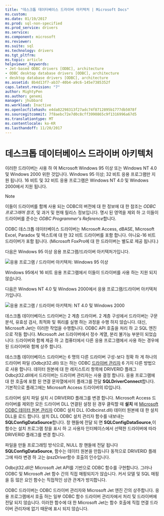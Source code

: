 ```yaml
---
title: "데스크톱 데이터베이스 드라이버 아키텍처 | Microsoft Docs"
ms.custom: 
ms.date: 01/19/2017
ms.prod: sql-non-specified
ms.prod_service: drivers
ms.service: 
ms.component: microsoft
ms.reviewer: 
ms.suite: sql
ms.technology: drivers
ms.tgt_pltfrm: 
ms.topic: article
helpviewer_keywords:
- Jet-based ODBC drivers [ODBC], architecture
- ODBC desktop database drivers [ODBC], architecture
- desktop database drivers [ODBC], architecture
ms.assetid: 8b4d13f7-ab37-40b4-a9c6-145e7385352f
caps.latest.revision: "7"
author: MightyPen
ms.author: genemi
manager: jhubbard
ms.workload: Inactive
ms.openlocfilehash: e4da82298313f27adc74f8712895b1777db5078f
ms.sourcegitcommit: 7f8aebc72e7d0c8cff3990865c9f1316996a67d5
ms.translationtype: MT
ms.contentlocale: ko-KR
ms.lasthandoff: 11/20/2017
---
```

# <a name="desktop-database-drivers-architecture"></a>데스크톱 데이터베이스 드라이버 아키텍처
이러한 드라이버는 사용 하 여 Microsoft Windows 95 이상 또는 Windows NT 4.0 및 Windows 2000 위한 것입니다. Windows 95 이상; 32 비트 응용 프로그램만 지원 됩니다. 16 비트 및 32 비트 응용 프로그램은 Windows NT 4.0 및 Windows 2000에서 지원 됩니다.  
  
> [!NOTE]  
>  이들이 드라이버를 함께 사용 되는 ODBC의 버전에 대 한 정보에 대 한 참조는 *ODBC 프로그래머 참조*, 및 과거 및 현재 릴리스 정보입니다. 명시 된 영역을 제외 하 고 이들이 드라이버를 준수는 *ODBC Programmer's Reference*합니다.  
  
 ODBC 데스크톱 데이터베이스 드라이버는 Microsoft Access, dBASE, Microsoft Excel, Paradox 및 텍스트에 대 한 32 비트 드라이버를 포함 합니다. 아니요-16 비트 드라이버가 포함 됩니다. (Microsoft FoxPro에 대 한 드라이버는 별도로 제공 됩니다.)  
  
 다음은 Windows 95 이상 응용 프로그램/드라이버 아키텍처가입니다.  
  
 ![응용 프로그램 &#47; 드라이버 아키텍처: Windows 95 이상](../../odbc/microsoft/media/odbcjetarch1.gif "ODBCJetArch1")  
  
 Windows 95에서 16 비트 응용 프로그램에서 이들이 드라이버를 사용 하는 지원 되지 않습니다.  
  
 다음은 Windows NT 4.0 및 Windows 2000에서 응용 프로그램/드라이버 아키텍처가입니다.  
  
 ![응용 프로그램 &#47; 드라이버 아키텍처: NT 4.0 및 Windows 2000](../../odbc/microsoft/media/odbcjetarch2.gif "ODBCJetArch2")  
  
 데스크톱 데이터베이스 드라이버는 2 계층 드라이버. 2 계층 구성에서 드라이버는 구문 분석, 유효성 검사, 최적화 및 쿼리를 실행 하는 과정을 수행 하지 않습니다. 대신, Microsoft Jet는 이러한 작업을 수행합니다. ODBC API 호출을 처리 하 고 SQL 엔진으로 작동 합니다. Microsoft Jet 드라이버에서 정수 계열, 분리 불가능 부분이 되었습니다: 드라이버와 함께 제공 하 고 컴퓨터에서 다른 응용 프로그램에서 사용 하는 경우에 된 드라이버와 함께 상주 합니다.  
  
 데스크톱 데이터베이스 드라이버는 6 명의 다른 드라이버 구성-보다 정확 하 게 하나의 드라이버 파일 (Odbcjt32.dll) 또는 하는 ODBC [드라이버 관리자](../../odbc/reference/the-driver-manager.md) 6 가지 다른 방법으로 사용 합니다. 데이터 원본에 대 한 레지스트리 항목에 DRIVERID 플래그 Odbcjt32.dll에서 드라이버는 드라이버 관리자는 사용 결정 합니다. 응용 프로그램에 대 한 호출에 포함 된 연결 문자열에서이 플래그를 전달 **SQLDriverConnect**합니다. 기본적으로 플래그에는 Microsoft Access 드라이버의 ID입니다.  
  
 드라이버 설치 파일 설치 시 DRIVERID 플래그를 변경 합니다. Microsoft Access 드라이버를 제외한 모든 드라이버 DLL 연결된 설정 된 경우 클릭할 때 **설치** 에 [Microsoft ODBC 데이터 원본 관리자](../../odbc/admin/odbc-data-source-administrator.md) ODBC 설치 DLL (Odbcinst.dll) 데이터 원본에 대 한 설치 DLL을 로드 합니다. 설치 DLL ODBC 설치 관리자 함수를 내보내는 **SQLConfigDataSource**합니다. 창 핸들에 전달 되 면 **SQLConfigDataSource**,이 함수는 설치 프로그램 창을 표시 하 고 사용자 인터페이스에서 선택한 드라이버에 따라 DRIVERID 플래그를 변경 합니다.  
  
 파일을 만들 프로그래밍 방식으로, NULL 창 핸들에 전달 됩니다 **SQLConfigDataSource**, 함수는 데이터 원본을 만듭니다 동적으로 DRIVERID 플래그에 따라 변경 하 고는 *lpszDriver*함수 호출의 인수입니다.  
  
 Odbcjt32.dll은 Microsoft Jet API를 기반으로 ODBC 함수를 구현합니다. 그러나 ODBC 및 Microsoft Jet 함수 간의 직접 매핑되지가 않습니다. 커서 모델 및 SQL 매핑을 등 많은 요인 함수는 직접적인 상관 관계가 방지합니다.  
  
 ODBC 드라이버는 ODBC 드라이버 관리자와 Microsoft Jet 엔진 간의 상주합니다. 응용 프로그램에서 호출 하는 일부 ODBC 함수 드라이버 관리자에서 처리 및 드라이버에 전달 되지 않습니다. 이러한 함수에 대 한 Microsoft Jet는 함수 호출에 직접 연결 드라이버 관리자에 없기 때문에 표시 되지 않습니다.

